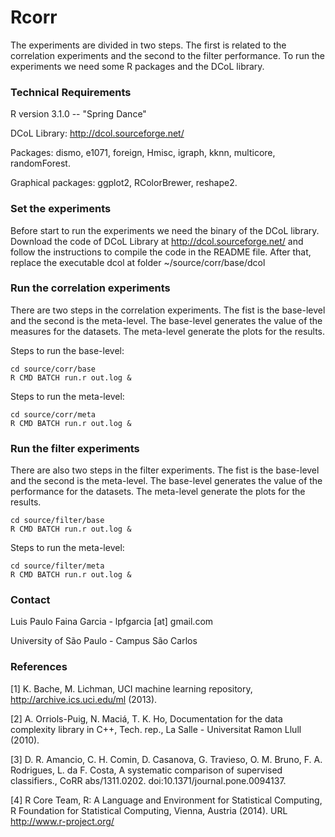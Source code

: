 Rcorr
=====

The experiments are divided in two steps. The first is related to the correlation experiments and the second to the filter performance. To run the experiments we need some R packages and the DCoL library. 

### Technical Requirements

R version 3.1.0 -- "Spring Dance"

DCoL Library: http://dcol.sourceforge.net/ 

Packages: dismo, e1071, foreign, Hmisc, igraph, kknn, multicore, randomForest.

Graphical packages: ggplot2, RColorBrewer, reshape2.


### Set the experiments

Before start to run the experiments we need the binary of the DCoL library. Download the code of DCoL Library at http://dcol.sourceforge.net/ and follow the instructions to compile the code in the README file. After that, replace the executable dcol at folder ~/source/corr/base/dcol

### Run the correlation experiments

There are two steps in the correlation experiments. The fist is the base-level and the second is the meta-level. The base-level generates the value of the measures for the datasets. The meta-level generate the plots for the results.

Steps to run the base-level:

```
cd source/corr/base
R CMD BATCH run.r out.log &
```

Steps to run the meta-level:

```
cd source/corr/meta
R CMD BATCH run.r out.log &
```

### Run the filter experiments

There are also two steps in the filter experiments. The fist is the base-level and the second is the meta-level. The base-level generates the value of the performance for the datasets. The meta-level generate the plots for the results.

```
cd source/filter/base
R CMD BATCH run.r out.log &
```

Steps to run the meta-level:

```
cd source/filter/meta
R CMD BATCH run.r out.log &
```

### Contact

Luis Paulo Faina Garcia - lpfgarcia [at] gmail.com

University of São Paulo - Campus São Carlos


### References

[1] K. Bache, M. Lichman, UCI machine learning repository, http://archive.ics.uci.edu/ml (2013).

[2] A. Orriols-Puig, N. Maciá, T. K. Ho, Documentation for the data complexity library in C++, Tech. rep., La Salle - Universitat Ramon Llull (2010).

[3] D. R. Amancio, C. H. Comin, D. Casanova, G. Travieso, O. M. Bruno, F. A. Rodrigues, L. da F. Costa, A systematic comparison of supervised classifiers., CoRR abs/1311.0202. doi:10.1371/journal.pone.0094137.

[4] R Core Team, R: A Language and Environment for Statistical Computing, R Foundation for Statistical Computing, Vienna, Austria (2014). URL http://www.r-project.org/
